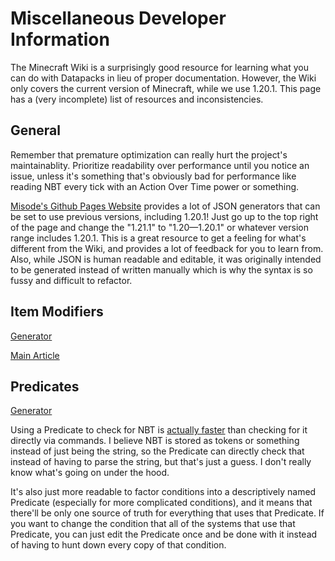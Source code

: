 # Miscellaneous Developer Information

The Minecraft Wiki is a surprisingly good resource for learning what you can do with Datapacks in lieu of proper documentation. However, the Wiki only covers the current version of Minecraft, while we use 1.20.1. This page has a (very incomplete) list of resources and inconsistencies.

## General

Remember that premature optimization can really hurt the project's maintainablity. Prioritize readability over performance until you notice an issue, unless it's something that's obviously bad for performance like reading NBT every tick with an Action Over Time power or something.

[Misode's Github Pages Website](https://misode.github.io/) provides a lot of JSON generators that can be set to use previous versions, including 1.20.1! Just go up to the top right of the page and change the "1.21.1" to "1.20—1.20.1" or whatever version range includes 1.20.1. This is a great resource to get a feeling for what's different from the Wiki, and provides a lot of feedback for you to learn from. Also, while JSON is human readable and editable, it was originally intended to be generated instead of written manually which is why the syntax is so fussy and difficult to refactor.

## Item Modifiers

[Generator](https://misode.github.io/item-modifier/)

[Main Article](./item_modifiers.md)

## Predicates

[Generator](https://misode.github.io/predicate/)

Using a Predicate to check for NBT is [actually faster](https://www.reddit.com/r/MinecraftCommands/comments/kjy674/are_predicates_more_efficient_than_nbt_selectors/) than checking for it directly via commands. I believe NBT is stored as tokens or something instead of just being the string, so the Predicate can directly check that instead of having to parse the string, but that's just a guess. I don't really know what's going on under the hood.

It's also just more readable to factor conditions into a descriptively named Predicate (especially for more complicated conditions), and it means that there'll be only one source of truth for everything that uses that Predicate. If you want to change the condition that all of the systems that use that Predicate, you can just edit the Predicate once and be done with it instead of having to hunt down every copy of that condition.
